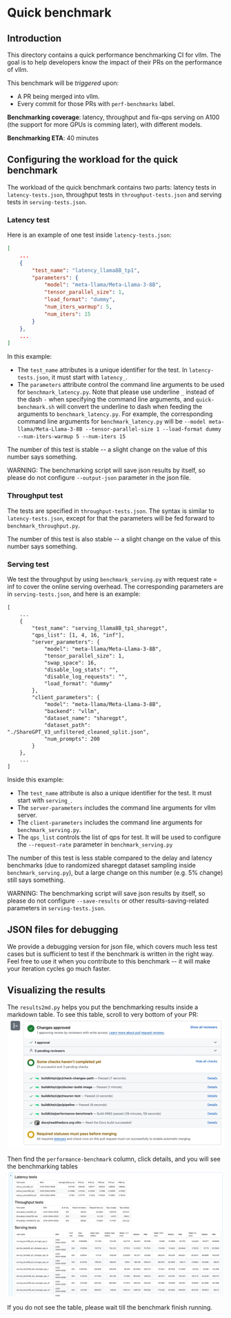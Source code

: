 
# Quick benchmark

## Introduction

This directory contains a quick performance benchmarking CI for vllm. The goal is to help developers know the impact of their PRs on the performance of vllm. 

This benchmark will be *triggered* upon:
- A PR being merged into vllm.
- Every commit for those PRs with `perf-benchmarks` label.

**Benchmarking coverage**: latency, throughput and fix-qps serving on A100 (the support for more GPUs is comming later), with different models.

**Benchmarking ETA**: 40 minutes

## Configuring the workload for the quick benchmark

The workload of the quick benchmark contains two parts: latency tests in `latency-tests.json`, throughput tests in `throughput-tests.json` and serving tests in `serving-tests.json`. 

### Latency test

Here is an example of one test inside `latency-tests.json`:

```json
[
    ...
    {
        "test_name": "latency_llama8B_tp1",
        "parameters": {
            "model": "meta-llama/Meta-Llama-3-8B",
            "tensor_parallel_size": 1,
            "load_format": "dummy",
            "num_iters_warmup": 5,
            "num_iters": 15
        }
    },
    ...
]
```

In this example:
-  The `test_name` attributes is a unique identifier for the test. In `latency-tests.json`, it must start with `latency_`.
-  The `parameters` attribute control the command line arguments to be used for `benchmark_latency.py`. Note that please use underline `_` instead of the dash `-` when specifying the command line arguments, and `quick-benchmark.sh` will convert the underline to dash when feeding the arguments to `benchmark_latency.py`. For example, the corresponding command line arguments for `benchmark_latency.py` will be `--model meta-llama/Meta-Llama-3-8B --tensor-parallel-size 1 --load-format dummy --num-iters-warmup 5 --num-iters 15`

The number of this test is stable -- a slight change on the value of this number says something.

WARNING: The benchmarking script will save json results by itself, so please do not configure `--output-json` parameter in the json file.


### Throughput test

The tests are specified in `throughput-tests.json`. The syntax is similar to `latency-tests.json`, except for that the parameters will be fed forward to `benchmark_throughput.py`.

The number of this test is also stable -- a slight change on the value of this number says something.

### Serving test


We test the throughput by using `benchmark_serving.py` with request rate = inf to cover the online serving overhead. The corresponding parameters are in `serving-tests.json`, and here is an example:

```
[
    ...
    {
        "test_name": "serving_llama8B_tp1_sharegpt",
        "qps_list": [1, 4, 16, "inf"],
        "server_parameters": {
            "model": "meta-llama/Meta-Llama-3-8B",
            "tensor_parallel_size": 1,
            "swap_space": 16,
            "disable_log_stats": "",
            "disable_log_requests": "",
            "load_format": "dummy"
        },
        "client_parameters": {
            "model": "meta-llama/Meta-Llama-3-8B",
            "backend": "vllm",
            "dataset_name": "sharegpt",
            "dataset_path": "./ShareGPT_V3_unfiltered_cleaned_split.json",
            "num_prompts": 200
        }
    },
    ...
]
```

Inside this example:
- The `test_name` attribute is also a unique identifier for the test. It must start with `serving_`.
- The `server-parameters` includes the command line arguments for vllm server. 
- The `client-parameters` includes the command line arguments for `benchmark_serving.py`. 
- The `qps_list` controls the list of qps for test. It will be used to configure the `--request-rate` parameter in `benchmark_serving.py`

The number of this test is less stable compared to the delay and latency benchmarks (due to randomized sharegpt dataset sampling inside `benchmark_serving.py`), but a large change on this number (e.g. 5% change) still says something.

WARNING: The benchmarking script will save json results by itself, so please do not configure `--save-results` or other results-saving-related parameters in `serving-tests.json`.


## JSON files for debugging

We provide a debugging version for json file, which covers much less test cases but is sufficient to test if the benchmark is written in the right way. Feel free to use it when you contribute to this benchmark -- it will make your iteration cycles go much faster.


## Visualizing the results

The `results2md.py` helps you put the benchmarking results inside a markdown table. To see this table, scroll to very bottom of your PR:
![PR position](./imgs/position.jpg)

Then find the `performance-benchmark` column, click details, and you will see the benchmarking tables
![Benchmarking results](./imgs/results.jpg)

If you do not see the table, please wait till the benchmark finish running.